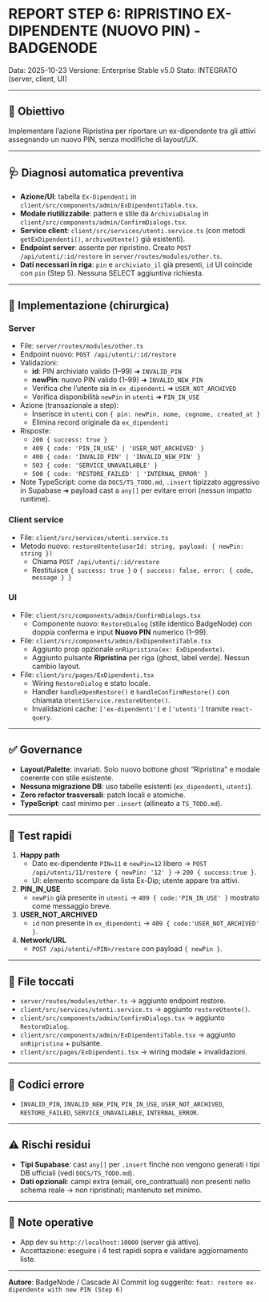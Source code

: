 # REPORT STEP 6: RIPRISTINO EX-DIPENDENTE (NUOVO PIN) - BADGENODE

Data: 2025-10-23
Versione: Enterprise Stable v5.0
Stato: INTEGRATO (server, client, UI)

---

## 🧩 Obiettivo
Implementare l’azione Ripristina per riportare un ex-dipendente tra gli attivi assegnando un nuovo PIN, senza modifiche di layout/UX.

---

## 🩺 Diagnosi automatica preventiva
- **Azione/UI**: tabella `Ex-Dipendenti` in `client/src/components/admin/ExDipendentiTable.tsx`.
- **Modale riutilizzabile**: pattern e stile da `ArchiviaDialog` in `client/src/components/admin/ConfirmDialogs.tsx`.
- **Service client**: `client/src/services/utenti.service.ts` (con metodi `getExDipendenti()`, `archiveUtente()` già esistenti).
- **Endpoint server**: assente per ripristino. Creato `POST /api/utenti/:id/restore` in `server/routes/modules/other.ts`.
- **Dati necessari in riga**: `pin` e `archiviato_il` già presenti, `id` UI coincide con `pin` (Step 5). Nessuna SELECT aggiuntiva richiesta.

---

## 🔧 Implementazione (chirurgica)

### Server
- File: `server/routes/modules/other.ts`
- Endpoint nuovo: `POST /api/utenti/:id/restore`
- Validazioni:
  - **id**: PIN archiviato valido (1–99) ➜ `INVALID_PIN`
  - **newPin**: nuovo PIN valido (1–99) ➜ `INVALID_NEW_PIN`
  - Verifica che l’utente sia in `ex_dipendenti` ➜ `USER_NOT_ARCHIVED`
  - Verifica disponibilità `newPin` in `utenti` ➜ `PIN_IN_USE`
- Azione (transazionale a step):
  - Inserisce in `utenti` con `{ pin: newPin, nome, cognome, created_at }`
  - Elimina record originale da `ex_dipendenti`
- Risposte:
  - `200 { success: true }`
  - `409 { code: 'PIN_IN_USE' | 'USER_NOT_ARCHIVED' }`
  - `400 { code: 'INVALID_PIN' | 'INVALID_NEW_PIN' }`
  - `503 { code: 'SERVICE_UNAVAILABLE' }`
  - `500 { code: 'RESTORE_FAILED' | 'INTERNAL_ERROR' }`
- Note TypeScript: come da `DOCS/TS_TODO.md`, `.insert` tipizzato aggressivo in Supabase ➜ payload cast a `any[]` per evitare errori (nessun impatto runtime).

### Client service
- File: `client/src/services/utenti.service.ts`
- Metodo nuovo: `restoreUtente(userId: string, payload: { newPin: string })`
  - Chiama `POST /api/utenti/:id/restore`
  - Restituisce `{ success: true }` o `{ success: false, error: { code, message } }`

### UI
- File: `client/src/components/admin/ConfirmDialogs.tsx`
  - Componente nuovo: `RestoreDialog` (stile identico BadgeNode) con doppia conferma e input **Nuovo PIN** numerico (1–99).
- File: `client/src/components/admin/ExDipendentiTable.tsx`
  - Aggiunto prop opzionale `onRipristina(ex: ExDipendente)`.
  - Aggiunto pulsante **Ripristina** per riga (ghost, label verde). Nessun cambio layout.
- File: `client/src/pages/ExDipendenti.tsx`
  - Wiring `RestoreDialog` e stato locale.
  - Handler `handleOpenRestore()` e `handleConfirmRestore()` con chiamata `UtentiService.restoreUtente()`.
  - Invalidazioni cache: `['ex-dipendenti']` e `['utenti']` tramite `react-query`.

---

## ✅ Governance
- **Layout/Palette**: invariati. Solo nuovo bottone ghost “Ripristina” e modale coerente con stile esistente.
- **Nessuna migrazione DB**: uso tabelle esistenti (`ex_dipendenti`, `utenti`).
- **Zero refactor trasversali**: patch locali e atomiche.
- **TypeScript**: cast minimo per `.insert` (allineato a `TS_TODO.md`).

---

## 🧪 Test rapidi
1) **Happy path**
   - Dato ex-dipendente `PIN=11` e `newPin=12` libero → `POST /api/utenti/11/restore { newPin: '12' }` → `200 { success:true }`.
   - UI: elemento scompare da lista Ex-Dip; utente appare tra attivi.
2) **PIN_IN_USE**
   - `newPin` già presente in `utenti` → `409 { code:'PIN_IN_USE' }` mostrato come messaggio breve.
3) **USER_NOT_ARCHIVED**
   - `id` non presente in `ex_dipendenti` → `409 { code:'USER_NOT_ARCHIVED' }`.
4) **Network/URL**
   - `POST /api/utenti/<PIN>/restore` con payload `{ newPin }`.

---

## 📂 File toccati
- `server/routes/modules/other.ts` → aggiunto endpoint restore.
- `client/src/services/utenti.service.ts` → aggiunto `restoreUtente()`.
- `client/src/components/admin/ConfirmDialogs.tsx` → aggiunto `RestoreDialog`.
- `client/src/components/admin/ExDipendentiTable.tsx` → aggiunto `onRipristina` + pulsante.
- `client/src/pages/ExDipendenti.tsx` → wiring modale + invalidazioni.

---

## 🔐 Codici errore
- `INVALID_PIN`, `INVALID_NEW_PIN`, `PIN_IN_USE`, `USER_NOT_ARCHIVED`, `RESTORE_FAILED`, `SERVICE_UNAVAILABLE`, `INTERNAL_ERROR`.

---

## ⚠️ Rischi residui
- **Tipi Supabase**: cast `any[]` per `.insert` finché non vengono generati i tipi DB ufficiali (vedi `DOCS/TS_TODO.md`).
- **Dati opzionali**: campi extra (email, ore_contrattuali) non presenti nello schema reale → non ripristinati; mantenuto set minimo.

---

## 📌 Note operative
- App dev su `http://localhost:10000` (server già attivo).
- Accettazione: eseguire i 4 test rapidi sopra e validare aggiornamento liste.

---

**Autore**: BadgeNode / Cascade AI
Commit log suggerito: `feat: restore ex-dipendente with new PIN (Step 6)`
